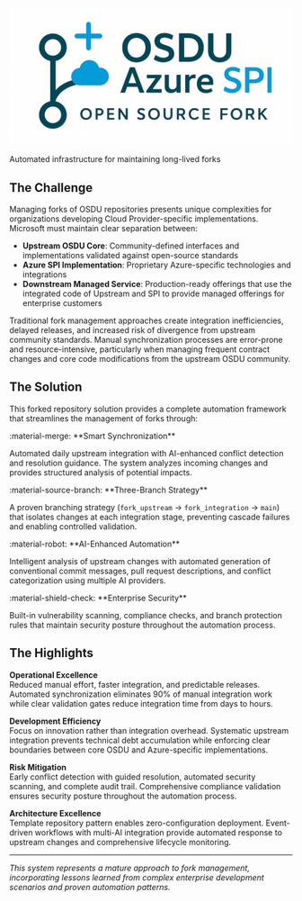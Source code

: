 <div class="hero-section">
  <div class="hero-content">
    <img src="images/logo.png" alt="OSDU SPI Fork Management" class="hero-logo">
    <p class="hero-subtitle">Automated infrastructure for maintaining long-lived forks</p>
  </div>
</div>

## The Challenge

Managing forks of OSDU repositories presents unique complexities for organizations developing Cloud Provider-specific implementations. Microsoft must maintain clear separation between:

- **Upstream OSDU Core**: Community-defined interfaces and implementations validated against open-source standards
- **Azure SPI Implementation**: Proprietary Azure-specific technologies and integrations
- **Downstream Managed Service**: Production-ready offerings that use the integrated code of Upstream and SPI to provide managed offerings for enterprise customers

Traditional fork management approaches create integration inefficiencies, delayed releases, and increased risk of divergence from upstream community standards. Manual synchronization processes are error-prone and resource-intensive, particularly when managing frequent contract changes and core code modifications from the upstream OSDU community.

## The Solution

This forked repository solution provides a complete automation framework that streamlines the management of forks through:

<div class="solution-cards" markdown="1">
  <div class="solution-card" markdown="1">
:material-merge: **Smart Synchronization**

Automated daily upstream integration with AI-enhanced conflict detection and resolution guidance. The system analyzes incoming changes and provides structured analysis of potential impacts.
  </div>

  <div class="solution-card" markdown="1">
:material-source-branch: **Three-Branch Strategy**

A proven branching strategy (`fork_upstream` → `fork_integration` → `main`) that isolates changes at each integration stage, preventing cascade failures and enabling controlled validation.
  </div>

  <div class="solution-card" markdown="1">
:material-robot: **AI-Enhanced Automation**

Intelligent analysis of upstream changes with automated generation of conventional commit messages, pull request descriptions, and conflict categorization using multiple AI providers.
  </div>

  <div class="solution-card" markdown="1">
:material-shield-check: **Enterprise Security**

Built-in vulnerability scanning, compliance checks, and branch protection rules that maintain security posture throughout the automation process.
  </div>
</div>

## The Highlights

**Operational Excellence**  
Reduced manual effort, faster integration, and predictable releases. Automated synchronization eliminates 90% of manual integration work while clear validation gates reduce integration time from days to hours.

**Development Efficiency**  
Focus on innovation rather than integration overhead. Systematic upstream integration prevents technical debt accumulation while enforcing clear boundaries between core OSDU and Azure-specific implementations.

**Risk Mitigation**  
Early conflict detection with guided resolution, automated security scanning, and complete audit trail. Comprehensive compliance validation ensures security posture throughout the automation process.

**Architecture Excellence**  
Template repository pattern enables zero-configuration deployment. Event-driven workflows with multi-AI integration provide automated response to upstream changes and comprehensive lifecycle monitoring.

---

*This system represents a mature approach to fork management, incorporating lessons learned from complex enterprise development scenarios and proven automation patterns.*